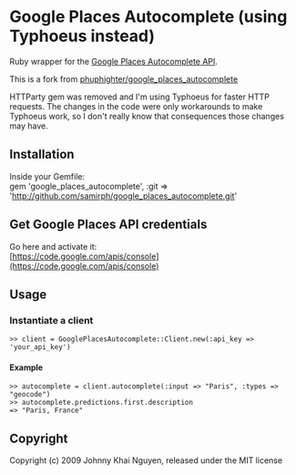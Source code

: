# Google Places Autocomplete (using Typhoeus instead)

Ruby wrapper for the [Google Places Autocomplete API](http://code.google.com/apis/maps/documentation/places/autocomplete.html).

This is a fork from [phuphighter/google_places_autocomplete](https://github.com/phuphighter/google_places_autocomplete)

HTTParty gem was removed and I'm using Typhoeus for faster HTTP requests.
The changes in the code were only workarounds to make Typhoeus work, so I don't really know that consequences those changes may have.

## Installation

Inside your Gemfile:   
gem 'google_places_autocomplete', :git => 'http://github.com/samirph/google_places_autocomplete.git'

## Get Google Places API credentials

Go here and activate it:   
[https://code.google.com/apis/console](https://code.google.com/apis/console)

## Usage

### Instantiate a client

    >> client = GooglePlacesAutocomplete::Client.new(:api_key => 'your_api_key')

#### Example

    >> autocomplete = client.autocomplete(:input => "Paris", :types => "geocode")
    >> autocomplete.predictions.first.description
    => "Paris, France"

## Copyright

Copyright (c) 2009 Johnny Khai Nguyen, released under the MIT license

